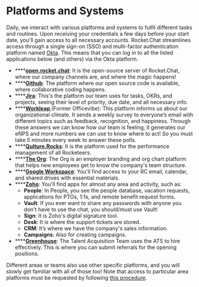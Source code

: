 # Platforms and Systems

Daily, we interact with various platforms and systems to fulfil different tasks and routines. Upon receiving your credentials a few days before your start date, you'll gain access to all necessary accounts. Rocket.Chat streamlines access through a single sign-on (SSO) and multi-factor authentication platform named [Okta](https://login.rocket.chat/app/UserHome?session\_hint=AUTHENTICATED). This means that you can log in to all the listed applications below (and others) via the Okta platform.

* \*\*\*\*[**open.rocket.chat**](https://open.rocket.chat/): It is the open-source server of Rocket.Chat, where our company channels are, and where the magic happens!
* \*\*\*\*[**Github**](https://github.com/): The platform where our open source code is available, where collaborative coding happens.
* \*\*\*\*[**Jira**](https://rocketchat.atlassian.net/jira/projects?selectedProjectType=business): This's the platform our team uses for tasks, OKRs, and projects, seeing their level of priority, due date, and all necessary info.
* \*\*\*\*[**Workleap** ](https://app.officevibe.com/portal/home)(Former Officevibe): This platform informs us about our organizational climate. It sends a weekly survey to everyone’s email with different topics such as feedback, recognition, and happiness. Through these answers we can know how our team is feeling, it generates our eNPS and more numbers we can use to know where to act! So you must take 5 minutes every week to answer these polls.
* \*\*\*\*[**Qulture.Rocks**](https://app.qulture.rocks/#/company/2127): It is the platform used for the performance management of all Rocketeers.
* \*\*\*\*[**The Org**](https://theorg.com/org/rocket-chat): The Org is an employer branding and org chart platform that helps new employees get to know the company's team structure.
* \*\*\*\*[**Google Workspace**](https://workspace.google.com/intl/pt-BR/?utm\_source=google\&utm\_medium=cpc\&utm\_campaign=latam-BR-all-pt-dr-bkws-all-all-trial-e-dr-1605540-LUAC0011904\&utm\_content=text-ad-none-any-DEV\_c-CRE\_471186036169-ADGP\_Hybrid+%7C+BKWS+-+EXA+%7C+Txt+\~+Google+Workspace-KWID\_43700057748921993-kwd-346911454270\&utm\_term=KW\_google%20workspace-ST\_google+workspace&--\&gclid=CjwKCAiAjPyfBhBMEiwAB2CCIrk-FYqz1TqvRppiUK7rbwhS4ClWyKdhZV-zOv5qGJwgoDJftwQZ7xoCmcYQAvD\_BwE\&gclsrc=aw.ds): You'll find access to your RC email, calendar, and shared drives with essential materials.&#x20;
* \*\*\*\*[**Zoho**](https://www.zoho.com/): You'll find apps for almost any area and activity, such as:
  * **People**: In People, you see the people database, vacation requests, applications for PTOs, 1:1s, and remote benefit request forms.&#x20;
  * **Vault**: If you ever want to share any passwords with anyone you don't have to use the chat, you should/must use Vault!
  * **Sign**: It is Zoho's digital signature tool.
  * **Desk**: It is where the support tickets are stored.
  * **CRM**: It’s where we have the company's sales information.
  * **Campaigns**: Also for creating campaigns.
* \*\*\*\*[**Greenhouse**](https://app4.greenhouse.io/dashboard): The Talent Acquisition Team uses the ATS to hire effectively. This is where you can submit referrals for the opening positions.&#x20;

Different areas or teams also use other specific platforms, and you will slowly get familiar with all of those too! Note that access to particular area platforms must be requested by following [this procedure](https://handbook.rocket.chat/departments-operations/security/security-policy/access-control).
